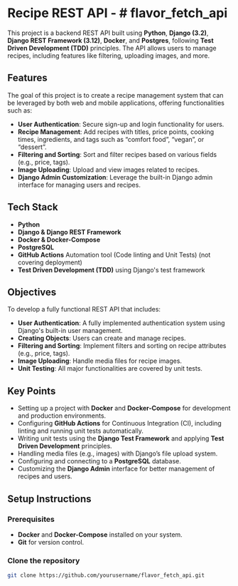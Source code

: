 # Recipe REST API - # flavor_fetch_api

This project is a backend REST API built using **Python**, **Django (3.2)**, **Django REST Framework (3.12)**, **Docker**, and **Postgres**, following **Test Driven Development (TDD)** principles. The API allows users to manage recipes, including features like filtering, uploading images, and more.

## Features

The goal of this project is to create a recipe management system that can be leveraged by both web and mobile applications, offering functionalities such as:

- **User Authentication**: Secure sign-up and login functionality for users.
- **Recipe Management**: Add recipes with titles, price points, cooking times, ingredients, and tags such as “comfort food”, “vegan”, or “dessert”.
- **Filtering and Sorting**: Sort and filter recipes based on various fields (e.g., price, tags).
- **Image Uploading**: Upload and view images related to recipes.
- **Django Admin Customization**: Leverage the built-in Django admin interface for managing users and recipes.

## Tech Stack

- **Python**
- **Django & Django REST Framework**
- **Docker & Docker-Compose**
- **PostgreSQL**
- **GitHub Actions** Automation tool (Code linting and Unit Tests) (not covering deployment)
- **Test Driven Development (TDD)** using Django's test framework

## Objectives

To develop a fully functional REST API that includes:

- **User Authentication**: A fully implemented authentication system using Django's built-in user management.
- **Creating Objects**: Users can create and manage recipes.
- **Filtering and Sorting**: Implement filters and sorting on recipe attributes (e.g., price, tags).
- **Image Uploading**: Handle media files for recipe images.
- **Unit Testing**: All major functionalities are covered by unit tests.

## Key Points

- Setting up a project with **Docker** and **Docker-Compose** for development and production environments.
- Configuring **GitHub Actions** for Continuous Integration (CI), including linting and running unit tests automatically.
- Writing unit tests using the **Django Test Framework** and applying **Test Driven Development** principles.
- Handling media files (e.g., images) with Django’s file upload system.
- Configuring and connecting to a **PostgreSQL** database.
- Customizing the **Django Admin** interface for better management of recipes and users.

## Setup Instructions

### Prerequisites

- **Docker** and **Docker-Compose** installed on your system.
- **Git** for version control.

### Clone the repository

```bash
git clone https://github.com/yourusername/flavor_fetch_api.git
```
